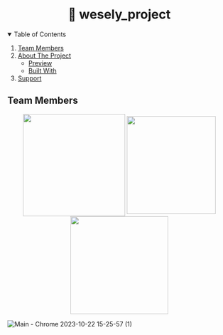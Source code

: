 <h1 align="center">🙌 wesely_project</h1>

<details open="open">
  <summary>Table of Contents</summary>
  <ol>
    <li>
        <a href="#team-members">Team Members</a>
    </li>
    <li>
      <a href="#about-the-project">About The Project</a>
      <ul>
        <li><a href="#preview">Preview</a></li>
        <li><a href="#Built-With">Built With</a></li>
      </ul>
    </li>
    <li><a href="#show-your-support">Support</a></li>
  </ol>
</details>

## Team Members
<p align="center">
<img src="https://github.com/guruma99/wesely-web/assets/121204952/27e51e99-71fc-49e1-86a4-e12283826b0d" width="230" height="230" align="center">
<img src="https://github.com/guruma99/wesely-web/assets/121204952/4f53be13-dd69-487e-ba24-0f917522df24" width="200" height="220" align="center">
<img src="https://github.com/guruma99/wesely-web/assets/121204952/c12a77e0-7e6b-4cf3-b172-4972cebe2f6f" width="220" height="220" align="center">
</p>



![Main - Chrome 2023-10-22 15-25-57 (1)](https://github.com/guruma99/wesely-web/assets/121204952/194d2c31-d529-4070-8f20-39f168193dff)

